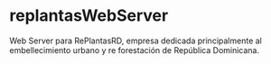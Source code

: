 # replantasWebServer
Web Server para RePlantasRD, empresa dedicada principalmente al embellecimiento urbano y re forestación de República Dominicana.
